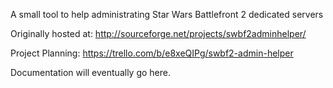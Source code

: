 A small tool to help administrating Star Wars Battlefront 2 dedicated servers

Originally hosted at: http://sourceforge.net/projects/swbf2adminhelper/

Project Planning: https://trello.com/b/e8xeQIPg/swbf2-admin-helper

Documentation will eventually go here.

